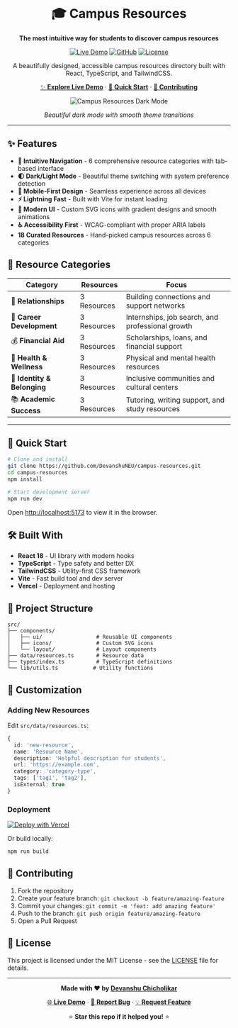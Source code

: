 <div align="center">

# 🎓 Campus Resources

**The most intuitive way for students to discover campus resources**

[![Live Demo](https://img.shields.io/badge/🌐_Live_Demo-blue?style=for-the-badge)](https://campus-resources.vercel.app/)
[![GitHub](https://img.shields.io/badge/GitHub-000000?style=for-the-badge&logo=github&logoColor=white)](https://github.com/DevanshuNEU/campus-resources)
[![License](https://img.shields.io/badge/License-MIT-green?style=for-the-badge)](LICENSE)

A beautifully designed, accessible campus resources directory built with React, TypeScript, and TailwindCSS.

[✨ **Explore Live Demo**](https://campus-resources.vercel.app/) · [📖 **Quick Start**](#-quick-start) · [🤝 **Contributing**](#-contributing)

![Campus Resources Dark Mode](https://github.com/DevanshuNEU/campus-resources/assets/181012910/dark-mode-preview.png)

*Beautiful dark mode with smooth theme transitions*

</div>

---

## ✨ **Features**

- **🎯 Intuitive Navigation** - 6 comprehensive resource categories with tab-based interface
- **🌓 Dark/Light Mode** - Beautiful theme switching with system preference detection
- **📱 Mobile-First Design** - Seamless experience across all devices  
- **⚡ Lightning Fast** - Built with Vite for instant loading
- **🎨 Modern UI** - Custom SVG icons with gradient designs and smooth animations
- **♿ Accessibility First** - WCAG-compliant with proper ARIA labels
- **18 Curated Resources** - Hand-picked campus resources across 6 categories

## 🏫 **Resource Categories**

| Category | Resources | Focus |
|----------|-----------|-------|
| 👥 **Relationships** | 3 Resources | Building connections and support networks |
| 💼 **Career Development** | 3 Resources | Internships, job search, and professional growth |
| 💰 **Financial Aid** | 3 Resources | Scholarships, loans, and financial support |
| 🏥 **Health & Wellness** | 3 Resources | Physical and mental health resources |
| 🌈 **Identity & Belonging** | 3 Resources | Inclusive communities and cultural centers |
| 📚 **Academic Success** | 3 Resources | Tutoring, writing support, and study resources |

---

## 🚀 **Quick Start**

```bash
# Clone and install
git clone https://github.com/DevanshuNEU/campus-resources.git
cd campus-resources
npm install

# Start development server
npm run dev
```

Open [http://localhost:5173](http://localhost:5173) to view it in the browser.

## 🛠️ **Built With**

- **React 18** - UI library with modern hooks
- **TypeScript** - Type safety and better DX
- **TailwindCSS** - Utility-first CSS framework
- **Vite** - Fast build tool and dev server
- **Vercel** - Deployment and hosting

## 📁 **Project Structure**

```
src/
├── components/
│   ├── ui/                 # Reusable UI components
│   ├── icons/              # Custom SVG icons
│   └── layout/             # Layout components
├── data/resources.ts       # Resource data
├── types/index.ts          # TypeScript definitions
└── lib/utils.ts           # Utility functions
```

## 🎨 **Customization**

### Adding New Resources

Edit `src/data/resources.ts`:

```typescript
{
  id: 'new-resource',
  name: 'Resource Name',
  description: 'Helpful description for students',
  url: 'https://example.com',
  category: 'category-type',
  tags: ['tag1', 'tag2'],
  isExternal: true
}
```

### Deployment

[![Deploy with Vercel](https://vercel.com/button)](https://vercel.com/new/clone?repository-url=https://github.com/DevanshuNEU/campus-resources)

Or build locally:
```bash
npm run build
```

## 🤝 **Contributing**

1. Fork the repository
2. Create your feature branch: `git checkout -b feature/amazing-feature`
3. Commit your changes: `git commit -m 'feat: add amazing feature'`
4. Push to the branch: `git push origin feature/amazing-feature`
5. Open a Pull Request

## 📄 **License**

This project is licensed under the MIT License - see the [LICENSE](LICENSE) file for details.

---

<div align="center">

**Made with ❤️ by [Devanshu Chicholikar](https://github.com/DevanshuNEU)**

[🌐 **Live Demo**](https://campus-resources.vercel.app/) · [📝 **Report Bug**](https://github.com/DevanshuNEU/campus-resources/issues) · [💡 **Request Feature**](https://github.com/DevanshuNEU/campus-resources/issues)

⭐ **Star this repo if it helped you!** ⭐

</div>
